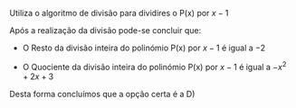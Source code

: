 Utiliza o algoritmo de divisão para dividires o P(x) por $x-1$

Após a realização da divisão pode-se concluir que: 

- O Resto da divisão inteira do polinómio P(x) por $x-1$ é igual a $-2$

- O Quociente da divisão inteira do polinómio P(x) por $x-1$ é igual a $-x^{2}+2x+3$

Desta forma concluímos que a opção certa é a D)
